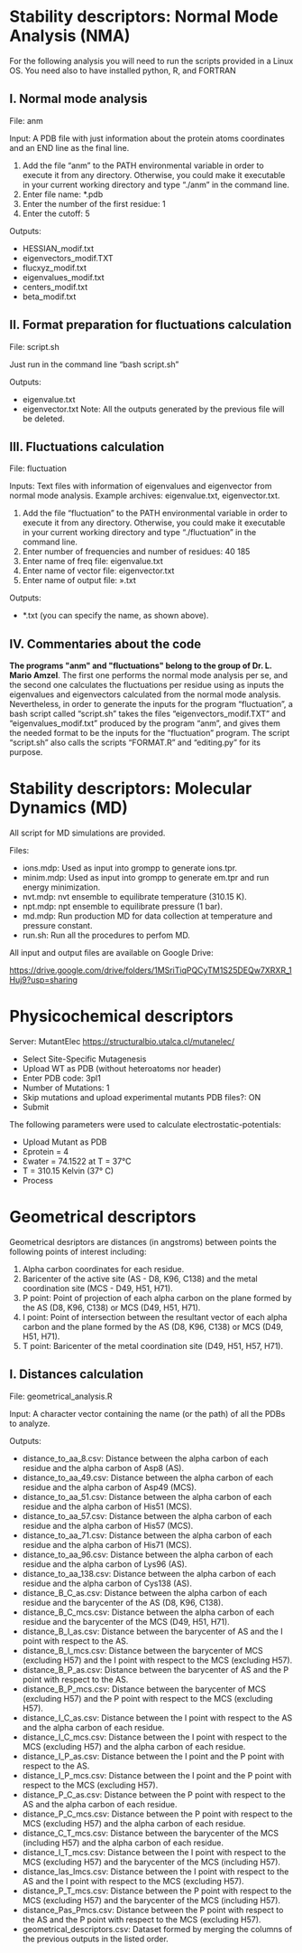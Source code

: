 # Stability descriptors: Normal Mode Analysis (NMA)

For the following analysis you will need to run the scripts provided in a Linux OS. You need also to have installed python, R, and FORTRAN

## I.	Normal mode analysis

File: anm

Input: A PDB file with just information about the protein atoms coordinates and an END line as the final line.

1.	Add the file “anm” to the PATH environmental variable in order to execute it from any directory. Otherwise, you could make it executable in your current working directory and type “./anm” in the command line.
2.	Enter file name: *.pdb
3.	Enter the number of the first residue: 1
4.	Enter the cutoff: 5
 
Outputs: 
-	HESSIAN_modif.txt
-	eigenvectors_modif.TXT
-	flucxyz_modif.txt
-	eigenvalues_modif.txt
-	centers_modif.txt
-	beta_modif.txt

## II.	Format preparation for fluctuations calculation

File: script.sh 

Just run in the command line “bash script.sh”

Outputs:
-	eigenvalue.txt
-	eigenvector.txt
Note: All the outputs generated by the previous file will be deleted.

## III.	Fluctuations calculation

File: fluctuation

Inputs: Text files with information of eigenvalues and eigenvector from normal mode analysis. Example archives: eigenvalue.txt, eigenvector.txt.

1.	Add the file “fluctuation” to the PATH environmental variable in order to execute it from any directory. Otherwise, you could make it executable in your current working directory and type “./fluctuation” in the command line.
2.	Enter number of frequencies and number of residues: 40 185
3.	Enter name of freq file: eigenvalue.txt
4.	Enter name of vector file: eigenvector.txt 
5.	Enter name of output file: ».txt
 
Outputs: 
-	*.txt (you can specify the name, as shown above).

## IV.	Commentaries about the code

**The programs "anm" and "fluctuations" belong to the group of Dr. L. Mario Amzel**. The first one performs the normal mode analysis per se, and the second one calculates the fluctuations per residue using as inputs the eigenvalues and eigenvectors calculated from the normal mode analysis. Nevertheless, in order to generate the inputs for the program “fluctuation”, a bash script called “script.sh” takes the files “eigenvectors_modif.TXT” and “eigenvalues_modif.txt” produced by the program “anm”, and gives them the needed format to be the inputs for the “fluctuation” program. The script “script.sh” also calls the scripts “FORMAT.R” and “editing.py” for its purpose.

# Stability descriptors: Molecular Dynamics (MD)

All script for MD simulations are provided. 

Files:
 -	ions.mdp: Used as input into grompp to generate ions.tpr.
 - 	minim.mdp: Used as input into grompp to generate em.tpr and run energy minimization.
 -	nvt.mdp: nvt ensemble to equilibrate temperature (310.15 K). 	
 -	npt.mdp: npt ensemble to equilibrate pressure (1 bar).
 -	md.mdp: Run production MD for data collection at temperature and pressure constant.
 -	run.sh: Run all the procedures to perfom MD.
 
 All input and output files are available on Google Drive:
 
 https://drive.google.com/drive/folders/1MSriTiqPQCyTM1S25DEQw7XRXR_1Huj9?usp=sharing
 
# Physicochemical descriptors

Server: MutantElec https://structuralbio.utalca.cl/mutanelec/
- Select Site-Specific Mutagenesis
- Upload WT as PDB (without heteroatoms nor header)
- Enter PDB code: 3pl1
- Number of Mutations: 1
- Skip mutations and upload experimental mutants PDB files?: ON
- Submit

The following parameters were used to calculate electrostatic-potentials:
- Upload Mutant as PDB
- Ɛprotein = 4 
- Ɛwater = 74.1522 at T = 37°C
- T = 310.15 Kelvin (37° C)
- Process

# Geometrical descriptors

Geometrical desriptors are distances (in angstroms) between points the following points of interest including:

1. Alpha carbon coordinates for each residue.
2. Baricenter of the active site (AS - D8, K96, C138) and the metal coordination site (MCS - D49, H51, H71).
3. P point: Point of projection of each alpha carbon on the plane formed by the AS (D8, K96, C138) or MCS (D49, H51, H71).
4. I point: Point of intersection between the resultant vector of each alpha carbon and the plane formed by the AS (D8, K96, C138) or MCS (D49, H51, H71).
5. T point: Baricenter of the metal coordination site (D49, H51, H57, H71).

## I.	Distances calculation

File: geometrical_analysis.R

Input: A character vector containing the name (or the path) of all the PDBs to analyze.
 
Outputs: 

-	distance_to_aa_8.csv: Distance between the alpha carbon of each residue and the alpha carbon of Asp8 (AS).
-	distance_to_aa_49.csv: Distance between the alpha carbon of each residue and the alpha carbon of Asp49 (MCS).
-	distance_to_aa_51.csv: Distance between the alpha carbon of each residue and the alpha carbon of His51 (MCS).
-	distance_to_aa_57.csv: Distance between the alpha carbon of each residue and the alpha carbon of His57 (MCS).
-	distance_to_aa_71.csv: Distance between the alpha carbon of each residue and the alpha carbon of His71 (MCS).
-	distance_to_aa_96.csv: Distance between the alpha carbon of each residue and the alpha carbon of Lys96 (AS).
-	distance_to_aa_138.csv: Distance between the alpha carbon of each residue and the alpha carbon of Cys138 (AS).
-	distance_B_C_as.csv: Distance between the alpha carbon of each residue and the barycenter of the AS (D8, K96, C138).
-	distance_B_C_mcs.csv: Distance between the alpha carbon of each residue and the barycenter of the MCS (D49, H51, H71).
-	distance_B_I_as.csv: Distance between the barycenter of AS and the I point with respect to the AS.
-	distance_B_I_mcs.csv: Distance between the barycenter of MCS (excluding H57) and the I point with respect to the MCS (excluding H57).
-	distance_B_P_as.csv: Distance between the barycenter of AS and the P point with respect to the AS.
-	distance_B_P_mcs.csv: Distance between the barycenter of MCS (excluding H57) and the P point with respect to the MCS (excluding H57).
-	distance_I_C_as.csv: Distance between the I point with respect to the AS and the alpha carbon of each residue.
-	distance_I_C_mcs.csv: Distance between the I point with respect to the MCS (excluding H57) and the alpha carbon of each residue.
-	distance_I_P_as.csv: Distance between the I point and the P point with respect to the AS.
-	distance_I_P_mcs.csv: Distance between the I point and the P point with respect to the MCS (excluding H57).
-	distance_P_C_as.csv: Distance between the P point with respect to the AS and the alpha carbon of each residue.
-	distance_P_C_mcs.csv: Distance between the P point with respect to the MCS (excluding H57) and the alpha carbon of each residue.
-	distance_C_T_mcs.csv: Distance between the barycenter of the MCS (including H57) and the alpha carbon of each residue.
-	distance_I_T_mcs.csv: Distance between the I point with respect to the MCS (excluding H57) and the barycenter of the MCS (including H57).
-	distance_Ias_Imcs.csv: Distance between the I point with respect to the AS and the I point with respect to the MCS (excluding H57). 
-	distance_P_T_mcs.csv: Distance between the P point with respect to the MCS (excluding H57) and the barycenter of the MCS (including H57).
-	distance_Pas_Pmcs.csv: Distance between the P point with respect to the AS and the P point with respect to the MCS (excluding H57).
-	geometrical_descriptors.csv: Dataset formed by merging the columns of the previous outputs in the listed order.

